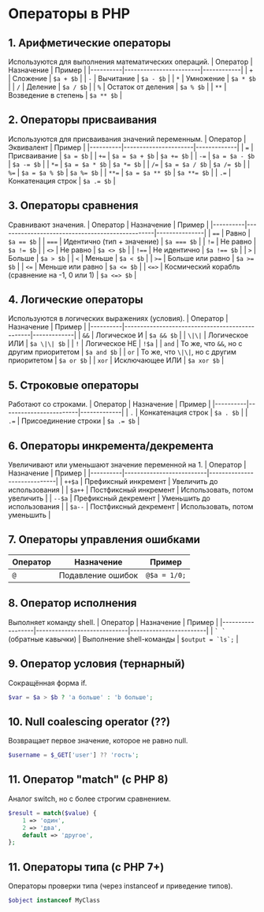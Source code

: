 # Операторы в PHP

## 1. Арифметические операторы
Используются для выполнения математических операций.
| Оператор | Назначение             | Пример     |
|----------|------------------------|------------|
| `+`      | Сложение               | `$a + $b`  |
| `-`      | Вычитание              | `$a - $b`  |
| `*`      | Умножение              | `$a * $b`  |
| `/`      | Деление                | `$a / $b`  |
| `%`      | Остаток от деления     | `$a % $b`  |
| `**`     | Возведение в степень   | `$a ** $b` |

## 2. Операторы присваивания
Используются для присваивания значений переменным.
| Оператор | Эквивалент           | Пример      |
|----------|----------------------|-------------|
| `=`      | Присваивание         | `$a = $b`   |
| `+=`     | `$a = $a + $b`       | `$a += $b`  |
| `-=`     | `$a = $a - $b`       | `$a -= $b`  |
| `*=`     | `$a = $a * $b`       | `$a *= $b`  |
| `/=`     | `$a = $a / $b`       | `$a /= $b`  |
| `%=`     | `$a = $a % $b`       | `$a %= $b`  |
| `**=`    | `$a = $a ** $b`      | `$a **= $b` |
| `.=`     | Конкатенация строк   | `$a .= $b`  |

## 3. Операторы сравнения
Сравнивают значения.
| Оператор | Назначение                                      | Пример        |
|----------|-------------------------------------------------|---------------|
| `==`     | Равно                                           | `$a == $b`    |
| `===`    | Идентично (тип + значение)                     | `$a === $b`   |
| `!=`     | Не равно                                        | `$a != $b`    |
| `<>`     | Не равно                                        | `$a <> $b`    |
| `!==`    | Не идентично                                    | `$a !== $b`   |
| `>`      | Больше                                          | `$a > $b`     |
| `<`      | Меньше                                          | `$a < $b`     |
| `>=`     | Больше или равно                                | `$a >= $b`    |
| `<=`     | Меньше или равно                                | `$a <= $b`    |
| `<=>`    | Космический корабль (сравнение на -1, 0 или 1) | `$a <=> $b`   |

## 4. Логические операторы
Используются в логических выражениях (условия).
| Оператор | Назначение                                     | Пример      |
|----------|------------------------------------------------|-------------|
| `&&`     | Логическое И                                   | `$a && $b`  |
| `\|\|`     | Логическое ИЛИ                                 | `$a \|\| $b`  |
| `!`      | Логическое НЕ                                  | `!$a`       |
| `and`    | То же, что `&&`, но с другим приоритетом       | `$a and $b` |
| `or`     | То же, что `\|\|`, но с другим приоритетом       | `$a or $b`  |
| `xor`    | Исключающее ИЛИ                                | `$a xor $b` |

## 5. Строковые операторы
Работают со строками.
| Оператор | Назначение            | Пример      |
|----------|------------------------|-------------|
| `.`      | Конкатенация строк     | `$a . $b`   |
| `.=`     | Присоединение строки   | `$a .= $b`  |

## 6. Операторы инкремента/декремента
Увеличивают или уменьшают значение переменной на 1.
| Оператор | Назначение               | Пример                      |
|----------|--------------------------|-----------------------------|
| `++$a`   | Префиксный инкремент     | Увеличить до использования |
| `$a++`   | Постфиксный инкремент    | Использовать, потом увеличить |
| `--$a`   | Префиксный декремент     | Уменьшить до использования |
| `$a--`   | Постфиксный декремент    | Использовать, потом уменьшить |

## 7. Операторы управления ошибками
| Оператор | Назначение         | Пример         |
|----------|--------------------|----------------|
| `@`      | Подавление ошибок  | `@$a = 1/0;`   |

## 8. Оператор исполнения
Выполняет команду shell.
| Оператор         | Назначение                  | Пример                 |
|------------------|-----------------------------|------------------------|
| `` ` ` `` (обратные кавычки) | Выполнение shell-команды     | ``$output = `ls`;`` |

## 9. Оператор условия (тернарный)
Сокращённая форма if.
```php
$var = $a > $b ? 'a больше' : 'b больше';
```

## 10. Null coalescing operator (??)
Возвращает первое значение, которое не равно null.
```php
$username = $_GET['user'] ?? 'гость';
```

## 11. Оператор "match" (с PHP 8)
Аналог switch, но с более строгим сравнением.
```php
$result = match($value) {
    1 => 'один',
    2 => 'два',
    default => 'другое',
};
```

## 11. Операторы типа (с PHP 7+)
Операторы проверки типа (через instanceof и приведение типов).
```php
$object instanceof MyClass
```
